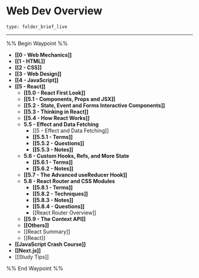 # Web Dev Overview
 
```ccard
type: folder_brief_live
```
 
---

%% Begin Waypoint %%
- **[[0 - Web Mechanics]]**
- **[[1 - HTML]]**
- **[[2 - CSS]]**
- **[[3 - Web Design]]**
- **[[4 - JavaScript]]**
- **[[5 - React]]**
	- **[[5.0 - React First Look]]**
	- **[[5.1 - Components, Props and JSX]]**
	- **[[5.2 - State, Event and Forms Interactive Components]]**
	- **[[5.3 - Thinking in React]]**
	- **[[5.4 - How React Works]]**
	- **5.5 - Effect and Data Fetching**
		- [[5 - Effect and Data Fetching]]
		- **[[5.5.1 - Terms]]**
		- **[[5.5.2 - Questions]]**
		- **[[5.5.3 - Notes]]**
	- **5.6 - Custom Hooks, Refs, and More State**
		- **[[5.6.1 - Terms]]**
		- **[[5.6.2 - Notes]]**
	- **[[5.7 - The Advanced useReducer Hook]]**
	- **5.8 - React Router and CSS Modules**
		- **[[5.8.1 - Terms]]**
		- **[[5.8.2 - Techniques]]**
		- **[[5.8.3 - Notes]]**
		- **[[5.8.4 - Questions]]**
		- [[React Router Overview]]
	- **[[5.9 - The Context API]]**
	- **[[Others]]**
	- [[React Summary]]
	- [[React]]
- **[[JavaScript Crash Course]]**
- **[[Next.js]]**
- [[Study Tips]]

%% End Waypoint %%